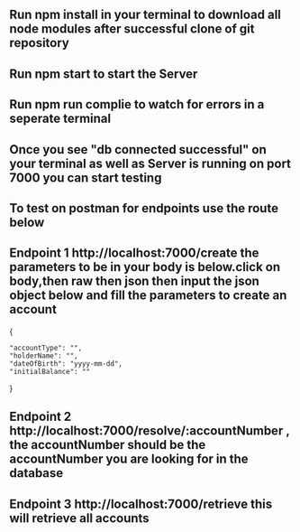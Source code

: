 ## Run npm install in your terminal to download all node modules after successful clone of git repository

## Run npm start to start the Server 

## Run npm run complie to watch for errors in a seperate terminal


## Once you see "db connected successful" on your terminal as well as Server is running on port 7000 you can start testing

## To test on postman for endpoints use the route below

## Endpoint 1 http://localhost:7000/create the parameters to be in your body is below.click on body,then raw then json then input the json object below and fill the parameters to create an account

{
    
    "accountType": "",
    "holderName": "",
    "dateOfBirth": "yyyy-mm-dd",
    "initialBalance": ""

}

## Endpoint 2 http://localhost:7000/resolve/:accountNumber , the accountNumber should be the accountNumber you are looking for  in the database

## Endpoint 3 http://localhost:7000/retrieve this will retrieve all accounts